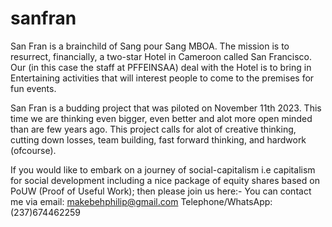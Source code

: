 # sanfran
San Fran is a brainchild of Sang pour Sang MBOA. The mission is to resurrect, financially, a two-star Hotel in Cameroon called San Francisco.
Our (in this case the staff at PFFEINSAA) deal with the Hotel is to bring in Entertaining activities that will interest people to come to the
premises for fun events. 

San Fran is a budding project that was piloted on November 11th 2023. This time we are thinking even bigger, even better and alot more open minded than are few years ago.
This project calls for alot of creative thinking, cutting down losses, team building, fast forward thinking, and hardwork (ofcourse). 

If you would like to embark on a journey of social-capitalism i.e capitalism for social development including a nice package of equity shares based on PoUW (Proof of Useful Work); then please join us here:-
You can contact me via email: makebehphilip@gmail.com
Telephone/WhatsApp: (237)674462259
